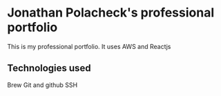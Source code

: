 # Jonathan Polacheck's professional portfolio
This is my professional portfolio. It uses AWS and Reactjs
## Technologies used

Brew
Git and github
SSH

